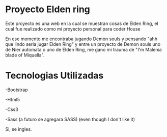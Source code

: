 # Proyecto Elden ring

Este proyecto es una web en la cual se muestran cosas de Elden Ring, el cual fue realizado como mi proyecto personal para coder House

En ese momento me encontraba jugando Demon souls y pensando "ahh que lindo seria jugar Elden Ring" y entre un proyecto de Demon souls uno de Nier automata o uno de Elden Ring, me gano mi  trauma de "I'm Malenia blade of Miquella".

# Tecnologias Utilizadas

-Bootstrap

-Html5

-Css3

-Sass (a futuro se agregara SASS) (even though I don't like it)

Si, se ingles.

